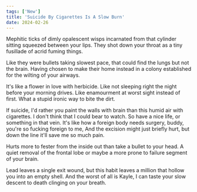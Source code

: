 ```yaml
---
tags: ['New']
title: 'Suicide By Cigarettes Is A Slow Burn'
date: 2024-02-26
---
```


Mephitic ticks of dimly opalescent wisps incarnated from that cylinder sitting squeezed between your lips. They shot down your throat as a tiny fusillade of acrid fuming things.

Like they were bullets taking slowest pace, that could find the lungs but not the brain. Having chosen to make their home instead in a colony established for the wilting of your airways.

It's like a flower in love with herbicide. Like not sleeping right the night before your morning drives. Like enamourment at worst sight instead of first. What a stupid ironic way to bite the dirt.

If suicide, I'd rather you paint the walls with brain than this humid air with cigarettes.
I don't think that I could bear to watch. So have a nice life, or something in that vein.
It's like how a foreign body needs surgery, buddy, you're so fucking foreign to me,
And the excision might just briefly hurt, but down the line it'll save me so much pain.

Hurts more to fester from the inside out than take a bullet to your head. A quiet removal of the frontal lobe or maybe a more prone to failure segment of your brain.

Lead leaves a single exit wound, but this habit leaves a million that hollow you into an empty shell. And the worst of all is Kayle, I can taste your slow descent to death clinging on your breath.
